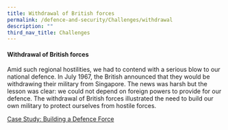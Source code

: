 ```yaml
---
title: Withdrawal of British forces
permalink: /defence-and-security/Challenges/withdrawal
description: ""
third_nav_title: Challenges
---
```

#### Withdrawal of British forces

Amid such regional hostilities, we had to contend with a serious blow to our national defence. In July 1967, the British announced that they would be withdrawing their military from Singapore. The news was harsh but the lesson was clear: we could not depend on foreign powers to provide for our defence. The withdrawal of British forces illustrated the need to build our own military to protect ourselves from hostile forces.  


[Case Study: Building a Defence Force ](/defence-and-security/case-studies/defforce)
